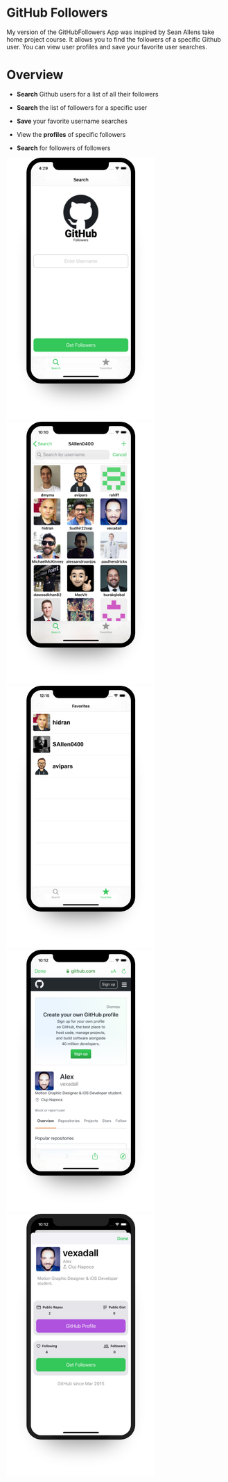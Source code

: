 
# GitHub Followers
My version of the GitHubFollowers App was inspired by Sean Allens take home project course. It allows you to find the followers of a specific Github user. You can view user profiles and save your favorite user searches.
# Overview
* **Search** Github users for a list of all their followers

* **Search** the list of followers for a specific user

* **Save** your favorite username searches 

* View the **profiles** of specific followers

* **Search** for followers of followers

![GF HomeScreen](/images/GF_HomeScreen.png "Search")
![GF HomeScreen](/images/GF_Followers.png "Followers")
![GF HomeScreen](/images/GF_Favorites.png "Favorites")
![GF HomeScreen](/images/GF_Profile.png "Profile")
![GF HomeScreen](/images/GF_FollowerDetails1.png "Details")


